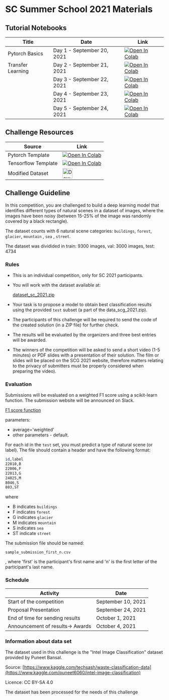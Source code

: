 # SC Summer School 2021 Materials

## Tutorial Notebooks

| Title             | Date                       | Link |
|-------------------|----------------------------|------|
| Pytorch Basics | Day 1 - September 20, 2021 | <a href="https://colab.research.google.com/github/YachaySCG/summer_school_2021/blob/master/template_pytorch_sc_2021.ipynb" target="_parent"><img src="https://colab.research.google.com/assets/colab-badge.svg" alt="Open In Colab"/></a>     |
| Transfer Learning | Day 2 - September 21, 2021 |  <a href="https://colab.research.google.com/github/YachaySCG/summer_school_2021/blob/master/template_pytorch_sc_2021.ipynb" target="_parent"><img src="https://colab.research.google.com/assets/colab-badge.svg" alt="Open In Colab"/></a>    |
|                   | Day 3 - September 22, 2021 |  <a href="https://colab.research.google.com/github/YachaySCG/summer_school_2021/blob/master/template_pytorch_sc_2021.ipynb" target="_parent"><img src="https://colab.research.google.com/assets/colab-badge.svg" alt="Open In Colab"/></a>    |
|                   | Day 4 - September 23, 2021 | <a href="https://colab.research.google.com/github/YachaySCG/summer_school_2021/blob/master/template_pytorch_sc_2021.ipynb" target="_parent"><img src="https://colab.research.google.com/assets/colab-badge.svg" alt="Open In Colab"/></a>     |
|                   | Day 5 - September 24, 2021 |  <a href="https://colab.research.google.com/github/YachaySCG/summer_school_2021/blob/master/template_pytorch_sc_2021.ipynb" target="_parent"><img src="https://colab.research.google.com/assets/colab-badge.svg" alt="Open In Colab"/></a>    |

## Challenge Resources

| Source              | Link |
|---------------------|------|
| Pytorch Template    | <a href="https://colab.research.google.com/github/YachaySCG/summer_school_2021/blob/master/template_pytorch_sc_2021.ipynb" target="_parent"><img src="https://colab.research.google.com/assets/colab-badge.svg" alt="Open In Colab"/></a>     |
| Tensorflow Template | <a href="https://colab.research.google.com/github/YachaySCG/summer_school_2021/blob/master/template_tensorflow_sc_2021.ipynb" target="_parent"><img src="https://colab.research.google.com/assets/colab-badge.svg" alt="Open In Colab"/></a>     |
| Modified Dataset    | <a href="https://drive.google.com/file/d/1pFWcrh9Qdn8irqognubPTjfaY1uDecFM/view?usp=sharing" target="_parent"><img src="https://cdn.icon-icons.com/icons2/2642/PNG/512/google_drive_logo_icon_159334.png" width="32" height="32" alt="Download Dataset"/></a>     |

## Challenge Guideline

In this competition, you are challenged to build a deep learning model that identifies different types of natural scenes in a dataset of images, where the images have been noisy (between 15-25% of the image was randomly covered by a black rectangle).

The dataset counts with 6 natural scene categories: `buildings`, `forest`, `glacier`, `mountain` , `sea` , `street`.

The dataset was dividided in train: 9300 images, val: 3000 images, test: 4734

### Rules

- This is an individual competition, only for SC 2021 participants.
- You will work with the dataset available at:

    [dataset_sc_2021.zip](https://drive.google.com/file/d/1pFWcrh9Qdn8irqognubPTjfaY1uDecFM/view?usp=sharing)

- Your task is to propose a model to obtain best classification results using the provided `test` subset (a part of the data_scg_2021.zip).
- The participants of this challenge will be required to send the code of the created solution (in a ZIP file) for further check.
- The results will be evaluated by the organizers and three best entries will be awarded.
- The winners of the competition will be asked to send a short video (1-5 minutes) or PDF slides with a presentation of their solution. The film or slides will be placed on the SCG 2021 website, therefore matters relating to the privacy of submitters must be properly considered when preparing the video).

### Evaluation

Submissions will be evaluated on a weighted F1 score using a scikit-learn function. The submission website will be announced on Slack.

[F1 score function](https://scikit-learn.org/stable/modules/generated/sklearn.metrics.f1_score.html)

parameters: 

- average='weighted'
- other parameters - default.

For each id in the `test` set, you must predict a type of natural scene (or label). The file should contain a header and have the following format:

```bash
id,label
22010,B
22006,F
22013,G
24025,M
8046,S
803,ST
```

where 

- B indicates `buildings`
- F indicates `forest`
- G indicates `glacier`
- M indicates `mountain`
- S indicates `sea`
- ST indicate `street`

The submission file should be named: 

`sample_submission_first_n.csv`

, where 'first' is the participant's first name and 'n' is the first letter of the participant's last name.

### Schedule 

| Activity                         | Date               |
|----------------------------------|--------------------|
| Start of the competition         | September 10, 2021 |
| Proposal Presentation            | September 24, 2021 |
| End of time for sending results  | October 1, 2021    |
| Announcement of results-> Awards | October 4, 2021    |


### Information about data set

The dataset used in this challenge is the "Intel Image Classification" dataset provided by Puneet Bansal.

Source: [https://www.kaggle.com/techsash/waste-classification-data](https://www.kaggle.com/puneet6060/intel-image-classification)

Licence: CC BY-SA 4.0

The dataset has been processed for the needs of this challenge